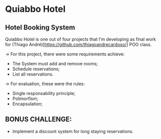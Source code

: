 # Quiabbo Hotel

## Hotel Booking System

Quiabbo Hotel is one out of four projects that I'm developing as final work for (Thiago André)[https://github.com/thiagoandrecardoso/] POO class.

-> For this project, there were some requirements achieve:
* The System must add and remove rooms;
* Schedule reservations;
* List all reservations.

-> For evaluation, these were the rules:
* Single responsability principle;
* Polimorfism;
* Encapsulation;

## BONUS CHALLENGE:
* Implement a discount system for long staying reservations. 
